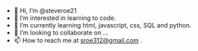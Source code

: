 - 👋 Hi, I’m @steveroe21
- 👀 I’m interested in learning to code. 
- 🌱 I’m currently learning html, javascript, css, SQL and python.
- 💞️ I’m looking to collaborate on ...
- 📫 How to reach me at sroe312@gmail.com . 

<!---
steveroe21/steveroe21 is a ✨ special ✨ repository because its `README.md` (this file) appears on your GitHub profile.
You can click the Preview link to take a look at your changes.
--->
